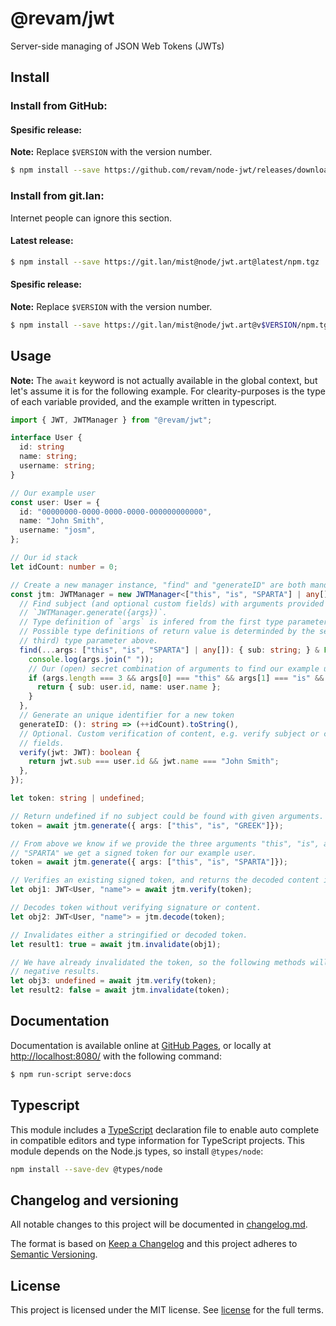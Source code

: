 # @revam/jwt

Server-side managing of JSON Web Tokens (JWTs)

## Install

### Install from GitHub:

#### Spesific release:

**Note:** Replace `$VERSION` with the version number.

```sh
$ npm install --save https://github.com/revam/node-jwt/releases/download/v$VERSION/package.tgz
```

### Install from git.lan:

Internet people can ignore this section.

#### Latest release:

```sh
$ npm install --save https://git.lan/mist@node/jwt.art@latest/npm.tgz
```

#### Spesific release:

**Note:** Replace `$VERSION` with the version number.

```sh
$ npm install --save https://git.lan/mist@node/jwt.art@v$VERSION/npm.tgz
```

## Usage

**Note:** The `await` keyword is not actually available in the global context,
but let's assume it is for the following example. For clearity-purposes is the
type of each variable provided, and the example written in typescript.

```typescript
import { JWT, JWTManager } from "@revam/jwt";

interface User {
  id: string
  name: string;
  username: string;
}

// Our example user
const user: User = {
  id: "00000000-0000-0000-0000-000000000000",
  name: "John Smith",
  username: "josm",
};

// Our id stack
let idCount: number = 0;

// Create a new manager instance, "find" and "generateID" are both mandatory.
const jtm: JWTManager = new JWTManager<["this", "is", "SPARTA"] | any[], User, "name">({
  // Find subject (and optional custom fields) with arguments provided to
  // `JWTManager.generate({args})`.
  // Type definition of `args` is infered from the first type parameterer above.
  // Possible type definitions of return value is determinded by the second (and
  // third) type parameter above.
  find(...args: ["this", "is", "SPARTA"] | any[]): { sub: string; } & Pick<User, "name"> {
    console.log(args.join(" "));
    // Our (open) secret combination of arguments to find our example user.
    if (args.length === 3 && args[0] === "this" && args[1] === "is" && args[2] === "SPARTA") {
      return { sub: user.id, name: user.name };
    }
  },
  // Generate an unique identifier for a new token
  generateID: (): string => (++idCount).toString(),
  // Optional. Custom verification of content, e.g. verify subject or custom
  // fields.
  verify(jwt: JWT): boolean {
    return jwt.sub === user.id && jwt.name === "John Smith";
  },
});

let token: string | undefined;

// Return undefined if no subject could be found with given arguments.
token = await jtm.generate({ args: ["this", "is", "GREEK"]});

// From above we know if we provide the three arguments "this", "is", and
// "SPARTA" we get a signed token for our example user.
token = await jtm.generate({ args: ["this", "is", "SPARTA"]});

// Verifies an existing signed token, and returns the decoded content if successfull.
let obj1: JWT<User, "name"> = await jtm.verify(token);

// Decodes token without verifying signature or content.
let obj2: JWT<User, "name"> = jtm.decode(token);

// Invalidates either a stringified or decoded token.
let result1: true = await jtm.invalidate(obj1);

// We have already invalidated the token, so the following methods will return
// negative results.
let obj3: undefined = await jtm.verify(token);
let result2: false = await jtm.invalidate(token);

```

## Documentation

Documentation is available online at
[GitHub Pages](https://revam.github.io/node-jwt/), or locally at
[http://localhost:8080/](http://localhost:8080/) with the following command:

```sh
$ npm run-script serve:docs
```

## Typescript

This module includes a [TypeScript](https://www.typescriptlang.org/)
declaration file to enable auto complete in compatible editors and type
information for TypeScript projects. This module depends on the Node.js
types, so install `@types/node`:

```sh
npm install --save-dev @types/node
```

## Changelog and versioning

All notable changes to this project will be documented in [changelog.md](./changelog.md).

The format is based on [Keep a Changelog](http://keepachangelog.com/en/1.0.0/)
and this project adheres to [Semantic Versioning](http://semver.org/spec/v2.0.0.html).

## License

This project is licensed under the MIT license. See [license](./license) for the
full terms.
